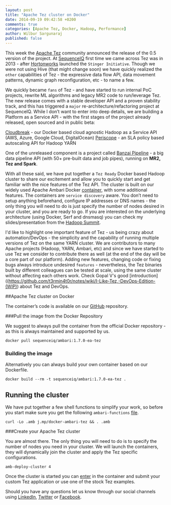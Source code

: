 ```yaml
---
layout: post
title: "Apache Tez cluster on Docker"
date: 2014-09-19 09:42:58 +0200
comments: true
categories: [Apache Tez, Docker, Hadoop, Performance]
author: Wilbur Sargunaraj
published: false
---
```


This week the [Apache Tez](http://tez.apache.org/) community announced the release of the 0.5 version of the project. At [SequenceIQ](http://sequenceiq.com/) first time we came across Tez was in 2013 - after [Hortonworks](http://hortonworks.com/) launched the `Stinger Initiative`. Though we were not using Hive (that might change soon) we have quickly realized the `other` capabilities of Tez - the expressive data flow API, data movement patterns, dynamic graph reconfiguration, etc - to name a few. 

We quickly became `fans` of Tez - and have started to run internal PoC projects, rewrite ML algorithms and legacy MR2 code to run/leverage Tez. The new release comes with a stable developer API and a proven stability track, and this has triggered a `major` re-architecture/refactoring project at SequenceIQ. While I don’t want to enter into deep details, we are building a Platform as a Service API - with the first stages of the project already released, open sourced and in public beta: 

[Cloudbreak](http://blog.sequenceiq.com/blog/2014/07/18/announcing-cloudbreak/) - our Docker based cloud agnostic Hadoop as a Service API (AWS, Azure, Google Cloud, DigitalOcean)
[Periscope](http://blog.sequenceiq.com/blog/2014/08/27/announcing-periscope/) - an SLA policy based autoscaling API for Hadoop YARN

One of the unreleased component is a project called [Banzai Pipeline](http://docs.banzai.apiary.io/) - a big data pipeline API (with 50+ pre-built data and job pipes), running on **MR2, Tez and Spark**. 

With all these said, we have put together a `Tez Ready` Docker based Hadoop cluster to share our excitement and allow you to quickly start and get familiar with the nice features of the Tez API. The cluster is built on our widely used Apache Ambari Docker [container](http://blog.sequenceiq.com/blog/2014/06/19/multinode-hadoop-cluster-on-docker/), with some additional features. The containers are `service discovery` aware. You don’t need to setup anything beforehand, configure IP addresses or DNS names - the only thing you will need to do is just specify the number of nodes desired in your cluster, and you are ready to go. If you are interested on the underlying architecture (using Docker, Serf and dnsmasq) you can check my slides/presentation from the [Hadoop Summit](http://www.slideshare.net/JanosMatyas/docker-based-hadoop-provisioning).

I'd like to highlight one important feature of Tez - us being crazy about automation/DevOps - the simplicity and the capability of running multiple versions of Tez on the same YARN cluster. We are contributors to many Apache projects (Hadoop, YARN, Ambari, etc) and since we have started to use Tez we consider to contribute there as well (at the end of the day will be a core part of our platform). Adding new features, changing code or fixing bugs always introduce undesired `features` - nevertheless, the Tez binaries built by different colleagues can be tested at scale, using the same cluster without affecting each others work. Check Gopal V's good [introduction]((https://github.com/t3rmin4t0r/notes/wiki/I-Like-Tez,-DevOps-Edition-(WIP)) about Tez and DevOps.

##Apache Tez cluster on Docker

The container’s code is available on our [GitHub](https://github.com/sequenceiq/docker-ambari/tree/1.7.0-ea-tez) repository.

###Pull the image from the Docker Repository

We suggest to always pull the container from the official Docker repository - as this is always maintained and supported by us. 

```
docker pull sequenceiq/ambari:1.7.0-ea-tez
```

<!-- more -->

### Building the image

Alternatively you can always build your own container based on our Dockerfile. 

```
docker build --rm -t sequenceiq/ambari:1.7.0-ea-tez .
```

## Running the cluster

We have put together a few shell functions to simplify your work, so before you start make sure you get the following `ambari-functions` [file](https://github.com/sequenceiq/docker-ambari/blob/1.7.0-ea-tez/ambari-functions). 

```
curl -Lo .amb j.mp/docker-ambari-tez && . .amb
```

###Create your Apache Tez cluster

You are almost there. The only thing you will need to do is to specify the number of nodes you need in your cluster. We will launch the containers, they will dynamically join the cluster and apply the Tez specific configurations. 

```
amb-deploy-cluster 4
```

Once the cluster is started you can [enter](http://blog.sequenceiq.com/blog/2014/07/05/docker-debug-with-nsenter-on-boot2docker/) in the container and submit your custom Tez application or use one of the stock Tez examples.


Should you have any questions let us know through our social channels using [LinkedIn](https://www.linkedin.com/company/sequenceiq/), [Twitter](https://twitter.com/sequenceiq) or [Facebook](https://www.facebook.com/sequenceiq).
